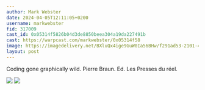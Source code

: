 ```yaml
---
author: Mark Webster
date: 2024-04-05T12:11:05+0200
username: markwebster
fid: 317009
cast_id: 0x05314f5826b04d3de8850beea304a19da227491b
cast: https://warpcast.com/markwebster/0x05314f58
image: https://imagedelivery.net/BXluQx4ige9GuW0Ia56BHw/f291ad53-2101-471d-dd23-dddb14da8000/original
layout: post
---
```

Coding gone graphically wild. Pierre Braun. Ed. Les Presses du réel.  

![](https://imagedelivery.net/BXluQx4ige9GuW0Ia56BHw/f291ad53-2101-471d-dd23-dddb14da8000/original)
![](https://imagedelivery.net/BXluQx4ige9GuW0Ia56BHw/066def57-2aca-438d-00c5-4213e6e2e100/original)